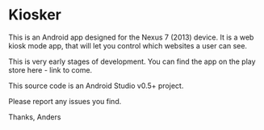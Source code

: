 Kiosker
=======

This is an Android app designed for the Nexus 7 (2013) device.
It is a web kiosk mode app, that will let you control which websites a user can see.

This is very early stages of development.
You can find the app on the play store here - link to come.

This source code is an Android Studio v0.5+ project.

Please report any issues you find.

Thanks,
Anders
